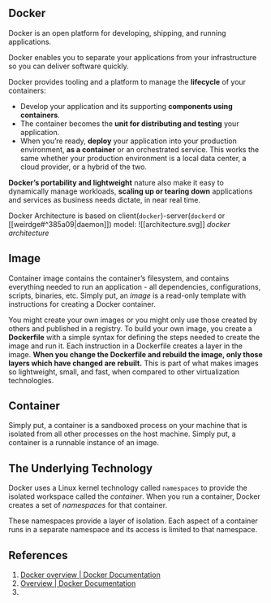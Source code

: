 ## Docker
Docker is an open platform for developing, shipping, and running applications. 

Docker enables you to separate your applications from your infrastructure so you can deliver software quickly. 

Docker provides tooling and a platform to manage the **lifecycle** of your containers:
-   Develop your application and its supporting **components using containers**.
-   The container becomes the **unit for distributing and testing** your application.
-   When you’re ready, **deploy** your application into your production environment, **as a container** or an orchestrated service. This works the same whether your production environment is a local data center, a cloud provider, or a hybrid of the two.

**Docker’s portability and lightweight** nature also make it easy to dynamically manage workloads, **scaling up or tearing down** applications and services as business needs dictate, in near real time.

Docker Architecture is based on client(`docker`)-server(`dockerd` or [[weirdge#^385a09|daemon]]) model:
![[architecture.svg]]
*docker architecture*


## Image
Container image contains the container’s filesystem, and contains everything needed to run an application - all dependencies, configurations, scripts, binaries, etc. Simply put, an _image_ is a read-only template with instructions for creating a Docker container.

You might create your own images or you might only use those created by others and published in a registry. To build your own image, you create a **Dockerfile** with a simple syntax for defining the steps needed to create the image and run it. Each instruction in a Dockerfile creates a layer in the image. **When you change the Dockerfile and rebuild the image, only those layers which have changed are rebuilt.** This is part of what makes images so lightweight, small, and fast, when compared to other virtualization technologies.

## Container
Simply put, a container is a sandboxed process on your machine that is isolated from all other processes on the host machine. Simply put, a container is a runnable instance of an image. 

## The Underlying Technology
Docker uses a Linux kernel technology called `namespaces` to provide the isolated workspace called the _container_. When you run a container, Docker creates a set of _namespaces_ for that container.

These namespaces provide a layer of isolation. Each aspect of a container runs in a separate namespace and its access is limited to that namespace.

## References
1. [Docker overview | Docker Documentation](https://docs.docker.com/get-started/overview/#docker-objects)
2. [Overview | Docker Documentation](https://docs.docker.com/get-started/)
3. 